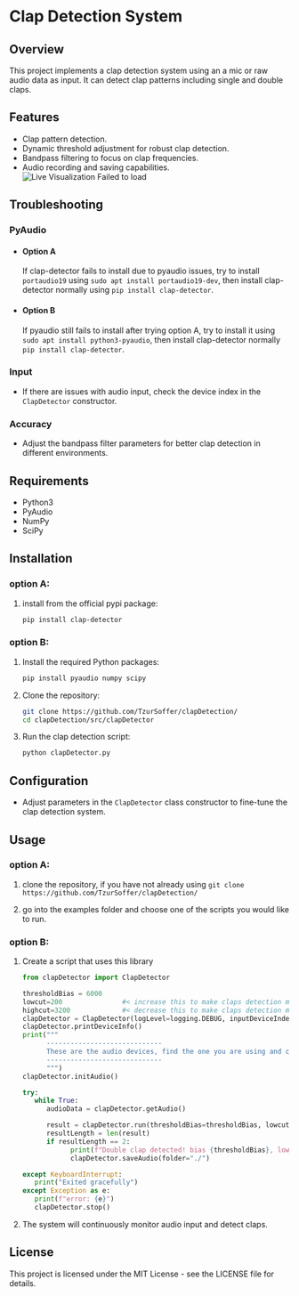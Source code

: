 # Clap Detection System

## Overview

This project implements a clap detection system using an a mic or raw audio data as input. It can detect clap patterns including single and double claps.

## Features

- Clap pattern detection.
- Dynamic threshold adjustment for robust clap detection.
- Bandpass filtering to focus on clap frequencies.
- Audio recording and saving capabilities.
![Live Visualization Failed to load](examples/videos/liveVisualization.gif)
## Troubleshooting

### PyAudio
   - #### Option A
      If clap-detector fails to install due to pyaudio issues, try to install ``` portaudio19 ``` using ``` sudo apt install portaudio19-dev ```, then install clap-detector normally using ``` pip install clap-detector ```.
   - #### Option B
      If pyaudio still fails to install after trying option A, try to install it using ``` sudo apt install python3-pyaudio ```, then install clap-detector normally ``` pip install clap-detector```.

### Input
   - If there are issues with audio input, check the device index in the `ClapDetector` constructor.

### Accuracy
- Adjust the bandpass filter parameters for better clap detection in different environments.

## Requirements

- Python3
- PyAudio
- NumPy
- SciPy

## Installation

### option A:
1. install from the official pypi package:
   ```bash
   pip install clap-detector
   ```

### option B:
1. Install the required Python packages:

   ```bash
   pip install pyaudio numpy scipy
   ```

2. Clone the repository:

   ```bash
   git clone https://github.com/TzurSoffer/clapDetection/
   cd clapDetection/src/clapDetector
   ```

3. Run the clap detection script:

   ```bash
   python clapDetector.py
   ```

## Configuration

- Adjust parameters in the `ClapDetector` class constructor to fine-tune the clap detection system.

## Usage

### option A:
1. clone the repository, if you have not already using ```git clone https://github.com/TzurSoffer/clapDetection/```

2. go into the examples folder and choose one of the scripts you would like to run.

### option B:
1. Create a script that uses this library 
   ```python
   from clapDetector import ClapDetector

   thresholdBias = 6000
   lowcut=200               #< increase this to make claps detection more strict
   highcut=3200             #< decrease this to make claps detection more strict
   clapDetector = ClapDetector(logLevel=logging.DEBUG, inputDeviceIndex="USB Audio Device")
   clapDetector.printDeviceInfo()
   print("""
         -----------------------------
         These are the audio devices, find the one you are using and change the variable "inputDeviceIndex" to the the name or index of your audio device. Then restart the program and it should properly get audio data.
         -----------------------------
         """)
   clapDetector.initAudio()

   try:
      while True:
         audioData = clapDetector.getAudio()

         result = clapDetector.run(thresholdBias=thresholdBias, lowcut=lowcut, highcut=highcut, audioData=audioData)
         resultLength = len(result)
         if resultLength == 2:
               print(f"Double clap detected! bias {thresholdBias}, lowcut {lowcut}, and highcut {highcut}")
               clapDetector.saveAudio(folder="./")

   except KeyboardInterrupt:
      print("Exited gracefully")
   except Exception as e:
      print(f"error: {e}")
      clapDetector.stop()
   ```

2. The system will continuously monitor audio input and detect claps.

## License

This project is licensed under the MIT License - see the LICENSE file for details.
